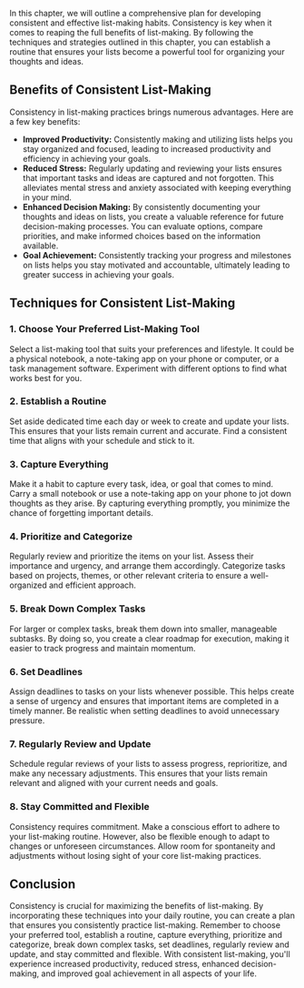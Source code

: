 
In this chapter, we will outline a comprehensive plan for developing consistent and effective list-making habits. Consistency is key when it comes to reaping the full benefits of list-making. By following the techniques and strategies outlined in this chapter, you can establish a routine that ensures your lists become a powerful tool for organizing your thoughts and ideas.

**Benefits of Consistent List-Making**
--------------------------------------

Consistency in list-making practices brings numerous advantages. Here are a few key benefits:

* **Improved Productivity:** Consistently making and utilizing lists helps you stay organized and focused, leading to increased productivity and efficiency in achieving your goals.
* **Reduced Stress:** Regularly updating and reviewing your lists ensures that important tasks and ideas are captured and not forgotten. This alleviates mental stress and anxiety associated with keeping everything in your mind.
* **Enhanced Decision Making:** By consistently documenting your thoughts and ideas on lists, you create a valuable reference for future decision-making processes. You can evaluate options, compare priorities, and make informed choices based on the information available.
* **Goal Achievement:** Consistently tracking your progress and milestones on lists helps you stay motivated and accountable, ultimately leading to greater success in achieving your goals.

**Techniques for Consistent List-Making**
-----------------------------------------

### **1. Choose Your Preferred List-Making Tool**

Select a list-making tool that suits your preferences and lifestyle. It could be a physical notebook, a note-taking app on your phone or computer, or a task management software. Experiment with different options to find what works best for you.

### **2. Establish a Routine**

Set aside dedicated time each day or week to create and update your lists. This ensures that your lists remain current and accurate. Find a consistent time that aligns with your schedule and stick to it.

### **3. Capture Everything**

Make it a habit to capture every task, idea, or goal that comes to mind. Carry a small notebook or use a note-taking app on your phone to jot down thoughts as they arise. By capturing everything promptly, you minimize the chance of forgetting important details.

### **4. Prioritize and Categorize**

Regularly review and prioritize the items on your list. Assess their importance and urgency, and arrange them accordingly. Categorize tasks based on projects, themes, or other relevant criteria to ensure a well-organized and efficient approach.

### **5. Break Down Complex Tasks**

For larger or complex tasks, break them down into smaller, manageable subtasks. By doing so, you create a clear roadmap for execution, making it easier to track progress and maintain momentum.

### **6. Set Deadlines**

Assign deadlines to tasks on your lists whenever possible. This helps create a sense of urgency and ensures that important items are completed in a timely manner. Be realistic when setting deadlines to avoid unnecessary pressure.

### **7. Regularly Review and Update**

Schedule regular reviews of your lists to assess progress, reprioritize, and make any necessary adjustments. This ensures that your lists remain relevant and aligned with your current needs and goals.

### **8. Stay Committed and Flexible**

Consistency requires commitment. Make a conscious effort to adhere to your list-making routine. However, also be flexible enough to adapt to changes or unforeseen circumstances. Allow room for spontaneity and adjustments without losing sight of your core list-making practices.

**Conclusion**
--------------

Consistency is crucial for maximizing the benefits of list-making. By incorporating these techniques into your daily routine, you can create a plan that ensures you consistently practice list-making. Remember to choose your preferred tool, establish a routine, capture everything, prioritize and categorize, break down complex tasks, set deadlines, regularly review and update, and stay committed and flexible. With consistent list-making, you'll experience increased productivity, reduced stress, enhanced decision-making, and improved goal achievement in all aspects of your life.
